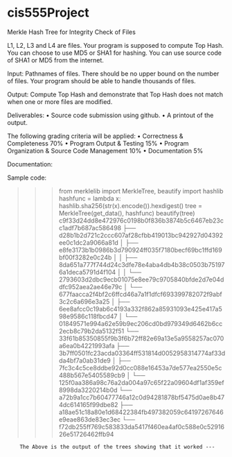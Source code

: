 # cis555Project
Merkle Hash Tree for Integrity Check of Files


L1, L2, L3 and L4 are files. Your program is supposed to compute Top Hash. You can choose to use MD5 or SHA1 for hashing. You can use source code of SHA1 or MD5 from the internet.

Input: Pathnames of files. There should be no upper bound on the number of files. Your program should be able to handle thousands of files.

Output: Compute Top Hash and demonstrate that Top Hash does not match when one or more files are modified.

Deliverables: 
•	Source code submission using github.
•	A printout of the output.

The following grading criteria will be applied: 
•	Correctness & Completeness 70% 
•	Program Output & Testing 15% 
•	Program Organization & Source Code Management 10% 
•	Documentation 5%



Documentation:


Sample code:

>>> from merklelib import MerkleTree, beautify
>>> import hashlib
>>> hashfunc = lambda x: hashlib.sha256(str(x).encode()).hexdigest()
>>> tree = MerkleTree(get_data(), hashfunc)
>>> beautify(tree)
c9f33d24dd8e472976c0198b0f836b3874b5c6467eb23cc1adf7b687ac586498
├── d28b1b2d721c2ccc607af28cfbb419013bc942927d04392ee0c1dc2a9066a81d
│   ├── e8fe3173b1b0986b3d790924ff035f7180becf69bc1ffd169bf00f3282e0c24b
│   │   ├── 8da651a777f744d24c3dfe78e4aba4db4b38c0503b751976a1deca5791d4f104
│   │   └── 2793603d2dbc9ecb01075e8ee79c9705840bfde2d7e04ddfc952aea2ae46e79c
│   └── 677faacca2f4bf2c6ffcd46a7a1f1dfcf693399782072f9abf3c2c6a696e3a25
│       ├── 6ee8afcc0c19ab6c4193a332f862a85931093e425e417a598e9586c118fbcd47
│       └── 01849571e994a62e59b9ec206cd0bd979349d6462b6cc2ecb8c79b2da5132f51
└── 33f61b85350855f9b3f6b72ff82e69a13e5a9558257ac070a6ea0b4221993afa
    ├── 3b7ff0501fc23acda03364ff531814d0052958314774af33dda4bf7a0ab31de9
    │   ├── 7fc3c4c5ce8ddbe92d0cc088e16453a7de577ea2550e5c488b567e5405589cb9
    │   └── 125f0aa386a98c76a2da004a97c65f22a09604df1af359ef8998da3220214b0d
    └── a72b9a1cc7b60477746a12c0d94281878bf5475d0ae8b474dc614165f99dbe82
        ├── a18ae51c18a80e1d68422384fb497382059c64197267646e9eae863de83ec3ec
        └── f72db255ff769c583833da5417f460ea4af0c588e0c5291626e51726462ffb94

        The Above is the output of the trees showing that it worked ---

